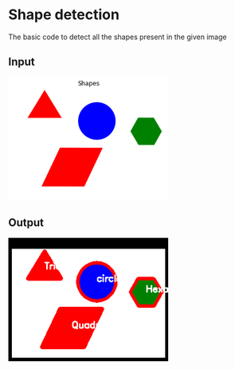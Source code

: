 # Shape detection
The basic code to detect all the shapes present in the given image

## Input 
<img src="input.jpg">

## Output
<img src="detected.png">